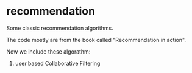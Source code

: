 recommendation
==============

Some classic recommendation algorithms.

The code mostly are from the book called "Recommendation in action".

Now we include these algorathm:
1. user based Collaborative Filtering